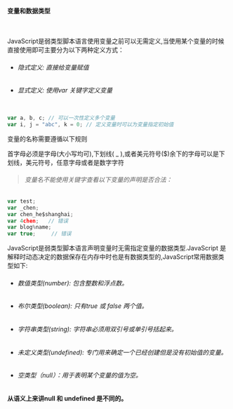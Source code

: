 #### 变量和数据类型

<br>

JavaScript是弱类型脚本语言使用变量之前可以无需定义,当使用某个变量的时候直接使用即可主要分为以下两种定义方式：

* ###### 隐式定义: 直接给变量赋值
* ###### 显式定义: 使用var 关键字定义变量

```javascript

var a, b, c; // 可以一次性定义多个变量
var i, j = "abc", k = 0; // 定义变量时可以为变量指定初始值
```

变量的名称需要遵循以下规则

首字母必须是字母(大小写均可),下划线( _ ),或者美元符号($)余下的字母可以是下划线，美元符号，任意字母或者是数字字符
	
> ###### 变量名不能使用关键字查看以下变量的声明是否合法：

```javascript
var test;
var _chen;
var chen_he$shanghai;
var 4chen;   // 错误
var blog%name;
var true;     // 错误            
```

JavaScript是弱类型脚本语言声明变量时无需指定变量的数据类型.JavaScript 是解释时动态决定的数据保存在内存中时也是有数据类型的,JavaScript常用数据类型如下:

* ###### 数值类型(number): 包含整数和浮点数。
* ###### 布尔类型(boolean): 只有true 或 false 两个值。
* ###### 字符串类型(string): 字符串必须用双引号或单引号括起来。           
* ###### 未定义类型(undefined): 专门用来确定一个已经创建但是没有初始值的变量。
* ###### 空类型（null）：用于表明某个变量的值为空。

#### 从语义上来讲null 和 undefined 是不同的。
